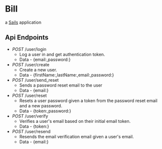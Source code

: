 # Bill

a [Sails](http://sailsjs.org) application

## Api Endpoints

* *POST* /user/login
  * Log a user in and get authentication token.
  * Data - {email:<email>,password:<password>}
* *POST* /user/create
  * Create a new user.
  * Data - {firstName:<name>,lastName:<name>,email:<email>,password:<password>}
* *POST* /user/send_reset
  * Sends a password reset email to the user
  * Data - {email:<email>}
* *POST* /user/reset
  * Resets a user password given a token from the password reset email and a new password.
  * Data - {token:<token>,password:<password>}
* *POST* /user/verify
  * Verifies a user's email based on their initial email token.
  * Data - {token:<sptoken>}
* *POST* /user/resend
  * Resends the email verification email given a user's email.
  * Data - {email:<email>}
